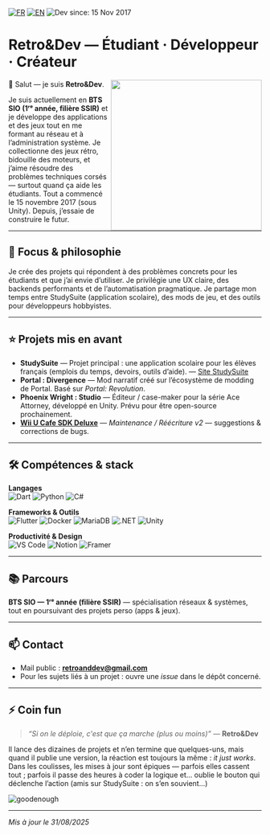 <!-- README-fr.md (Français) -->
[![FR](https://img.shields.io/badge/Français-FR-red?style=for-the-badge&logo=github)](/README-fr.md)
[![EN](https://img.shields.io/badge/English-EN-blue?style=for-the-badge&logo=github)](/README.md)
![Dev since: 15 Nov 2017](https://img.shields.io/badge/Dev%20depuis-15%20Nov%202017-orange?style=for-the-badge)

# Retro&Dev — Étudiant · Développeur · Créateur
<img align="right" width="300" src="./imgs/Profile.png" />

👋 Salut — je suis **Retro&Dev**.

Je suis actuellement en **BTS SIO (1ʳᵉ année, filière SSIR)** et je développe des applications et des jeux tout en me formant au réseau et à l’administration système. Je collectionne des jeux rétro, bidouille des moteurs, et j’aime résoudre des problèmes techniques corsés — surtout quand ça aide les étudiants. Tout a commencé le 15 novembre 2017 (sous Unity). Depuis, j’essaie de construire le futur.

---

## 🔭 Focus & philosophie
Je crée des projets qui répondent à des problèmes concrets pour les étudiants et que j’ai envie d’utiliser. Je privilégie une UX claire, des backends performants et de l’automatisation pragmatique. Je partage mon temps entre StudySuite (application scolaire), des mods de jeu, et des outils pour développeurs hobbyistes.

---

## ⭐ Projets mis en avant

- **StudySuite** — Projet principal : une application scolaire pour les élèves français (emplois du temps, devoirs, outils d’aide). — [Site StudySuite](https://studysuite.fr)  
- **Portal : Divergence** — Mod narratif créé sur l’écosystème de modding de Portal. Basé sur *Portal: Revolution*.  
- **Phoenix Wright : Studio** — Éditeur / case-maker pour la série Ace Attorney, développé en Unity. Prévu pour être open-source prochainement.  
- [**Wii U Cafe SDK Deluxe**](https://github.com/RetroAndDev/WiiUCafeSDKDeluxe) — *Maintenance / Réécriture v2* — suggestions & corrections de bugs.

---

## 🛠 Compétences & stack
**Langages**  
![Dart](https://img.shields.io/badge/Dart-%230175C2?style=for-the-badge&logo=dart&logoColor=white) ![Python](https://img.shields.io/badge/Python-14354C?style=for-the-badge&logo=python&logoColor=white) ![C#](https://img.shields.io/badge/C%23-239120?style=for-the-badge&logo=c-sharp&logoColor=white)

**Frameworks & Outils**  
![Flutter](https://img.shields.io/badge/Flutter-%2302569B?style=for-the-badge&logo=flutter&logoColor=white) ![Docker](https://img.shields.io/badge/Docker-2496ED?style=for-the-badge&logo=docker&logoColor=white) ![MariaDB](https://img.shields.io/badge/MariaDB-003545?style=for-the-badge&logo=mariadb&logoColor=white) ![.NET](https://img.shields.io/badge/.NET-5C2D91?style=for-the-badge&logo=.net&logoColor=white) ![Unity](https://img.shields.io/badge/Unity-000000?style=for-the-badge&logo=unity&logoColor=white)

**Productivité & Design**  
![VS Code](https://img.shields.io/badge/VS%20Code-0078d7?style=for-the-badge&logo=visual-studio-code&logoColor=white) ![Notion](https://img.shields.io/badge/Notion-000000?style=for-the-badge&logo=notion&logoColor=white) ![Framer](https://img.shields.io/badge/Framer-F24D6E?style=for-the-badge&logo=framer&logoColor=white)

---

## 📚 Parcours
**BTS SIO — 1ʳᵉ année (filière SSIR)** — spécialisation réseaux & systèmes, tout en poursuivant des projets perso (apps & jeux).

---

## 📫 Contact
- Mail public : **retroanddev@gmail.com**  
- Pour les sujets liés à un projet : ouvre une *issue* dans le dépôt concerné.

---

## ⚡ Coin fun
> *“Si on le déploie, c'est que ça marche (plus ou moins)”* — **Retro&Dev**

Il lance des dizaines de projets et n’en termine que quelques-uns, mais quand il publie une version, la réaction est toujours la même : *it just works*. Dans les coulisses, les mises à jour sont épiques — parfois elles cassent tout ; parfois il passe des heures à coder la logique et… oublie le bouton qui déclenche l’action (amis sur StudySuite : on s’en souvient...)

![goodenough](https://media1.tenor.com/m/E7pG0xll1dUAAAAd/david-goodenough-joueur-du-grenier.gif)

---

*Mis à jour le 31/08/2025*
